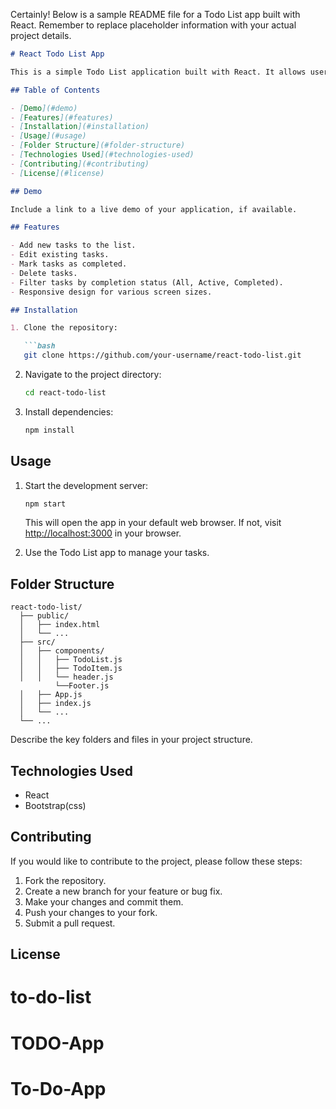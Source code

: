 Certainly! Below is a sample README file for a Todo List app built with React. Remember to replace placeholder information with your actual project details.

```markdown
# React Todo List App

This is a simple Todo List application built with React. It allows users to add, edit, and delete tasks, mark tasks as completed, and filter tasks based on their completion status.

## Table of Contents

- [Demo](#demo)
- [Features](#features)
- [Installation](#installation)
- [Usage](#usage)
- [Folder Structure](#folder-structure)
- [Technologies Used](#technologies-used)
- [Contributing](#contributing)
- [License](#license)

## Demo

Include a link to a live demo of your application, if available.

## Features

- Add new tasks to the list.
- Edit existing tasks.
- Mark tasks as completed.
- Delete tasks.
- Filter tasks by completion status (All, Active, Completed).
- Responsive design for various screen sizes.

## Installation

1. Clone the repository:

   ```bash
   git clone https://github.com/your-username/react-todo-list.git
   ```

2. Navigate to the project directory:

   ```bash
   cd react-todo-list
   ```

3. Install dependencies:

   ```bash
   npm install
   ```

## Usage

1. Start the development server:

   ```bash
   npm start
   ```

   This will open the app in your default web browser. If not, visit [http://localhost:3000](http://localhost:3000) in your browser.

2. Use the Todo List app to manage your tasks.

## Folder Structure

```
react-todo-list/
  ├── public/
  │   ├── index.html
  │   └── ...
  ├── src/
  │   ├── components/
  │   │   ├── TodoList.js
  │   │   ├── TodoItem.js
  │   │   └── header.js
          └──Footer.js
  │   ├── App.js
  │   ├── index.js
  │   └── ...
  └── ...
```

Describe the key folders and files in your project structure.

## Technologies Used

- React
- Bootstrap(css)

## Contributing

If you would like to contribute to the project, please follow these steps:

1. Fork the repository.
2. Create a new branch for your feature or bug fix.
3. Make your changes and commit them.
4. Push your changes to your fork.
5. Submit a pull request.

## License

# to-do-list
# TODO-App
# To-Do-App
